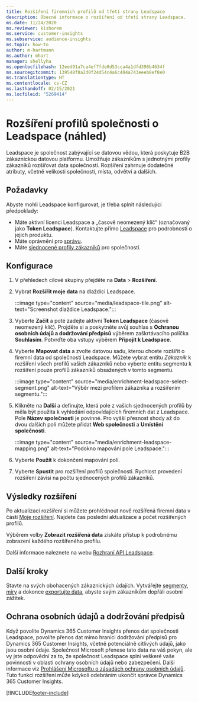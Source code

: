 ```yaml
---
title: Rozšíření firemních profilů od třetí strany Leadspace
description: Obecné informace o rozšíření od třetí strany Leadspace.
ms.date: 11/24/2020
ms.reviewer: kishorem
ms.service: customer-insights
ms.subservice: audience-insights
ms.topic: how-to
author: m-hartmann
ms.author: mhart
manager: shellyha
ms.openlocfilehash: 12eed91a7ca4ef7fde0d53cca4a1dfd398b4634f
ms.sourcegitcommit: 139548f8a2d0f24d54c4a6c404a743eeeb8ef8e0
ms.translationtype: HT
ms.contentlocale: cs-CZ
ms.lasthandoff: 02/15/2021
ms.locfileid: "5269414"
---
```

# <a name="enrichment-of-company-profiles-with-leadspace-preview"></a>Rozšíření profilů společnosti o Leadspace (náhled)

Leadspace je společnost zabývající se datovou vědou, která poskytuje B2B zákaznickou datovou platformu. Umožňuje zákazníkům s jednotnými profily zákazníků rozšiřovat data společností. Rozšíření zahrnuje dodatečné atributy, včetně velikosti společnosti, místa, odvětví a dalších.

## <a name="prerequisites"></a>Požadavky

Abyste mohli Leadspace konfigurovat, je třeba splnit následující předpoklady:

- Máte aktivní licenci Leadspace a „časově neomezený klíč“ (označovaný jako **Token Leadspace**). Kontaktujte přímo [Leadspace](https://www.leadspace.com/products/leadspace-on-demand/) pro podrobnosti o jejich produktu.
- Máte oprávnění pro [správu](permissions.md#administrator).
- Máte [sjednocené profily zákazníků](customer-profiles.md) pro společnosti.

## <a name="configuration"></a>Konfigurace

1. V přehledech cílové skupiny přejděte na **Data** > **Rozšíření**.

1. Vybrat **Rozšířit moje data** na dlaždici Leadspace.

   :::image type="content" source="media/leadspace-tile.png" alt-text="Screenshot dlaždice Leadspace.":::

1. Vyberte **Začít** a poté zadejte aktivní **Token Leadspace** (časově neomezený klíč). Projděte si a poskytněte svůj souhlas s **Ochranou osobních údajů a dodržování předpisů** výběrem zaškrtávacího políčka **Souhlasím**. Potvrďte oba vstupy výběrem **Připojit k Leadspace**.

1. Vyberte **Mapovat data** a zvolte datovou sadu, kterou chcete rozšířit o firemní data od společnosti Leadspace. Můžete vybrat entitu *Zákazník* k rozšíření všech profilů vašich zákazníků nebo vyberte entitu segmentu k rozšíření pouze profilů zákazníků obsažených v tomto segmentu.

   :::image type="content" source="media/enrichment-leadspace-select-segment.png" alt-text="Výběr mezi profilem zákazníka a rozšířením segmentu.":::

1. Klikněte na **Další** a definujte, která pole z vašich sjednocených profilů by měla být použita k vyhledání odpovídajících firemních dat z Leadspace. Pole **Název společnosti** je povinné. Pro vyšší přesnost shody až do dvou dalších polí můžete přidat **Web společnosti** a **Umístění společnosti**.

   :::image type="content" source="media/enrichment-leadspace-mapping.png" alt-text="Podokno mapování pole Leadspace.":::
   
1. Vyberte **Použít** k dokončení mapování polí.

1. Vyberte **Spustit** pro rozšíření profilů společnosti. Rychlost provedení rozšíření závisí na počtu sjednocených profilů zákazníků.

## <a name="enrichment-results"></a>Výsledky rozšíření

Po aktualizaci rozšíření si můžete prohlédnout nově rozšířená firemní data v části [Moje rozšíření](enrichment-hub.md). Najdete čas poslední aktualizace a počet rozšířených profilů.

Výběrem volby **Zobrazit rozšířená data** získáte přístup k podrobnému zobrazení každého rozšířeného profilu.

Další informace naleznete na webu [Rozhraní API Leadspace](https://support.leadspace.com/hc/en-us/sections/201997649-API).

## <a name="next-steps"></a>Další kroky

Stavte na svých obohacených zákaznických údajích. Vytvářejte [segmenty](segments.md), [míry](measures.md) a dokonce [exportujte data](export-destinations.md), abyste svým zákazníkům dopřáli osobní zážitek.

## <a name="data-privacy-and-compliance"></a>Ochrana osobních údajů a dodržování předpisů

Když povolíte Dynamics 365 Customer Insights přenos dat společnosti Leadspace, povolíte přenos dat mimo hranici dodržování předpisů pro Dynamics 365 Customer Insights, včetně potenciálně citlivých údajů, jako jsou osobní údaje. Společnost Microsoft přenese tato data na váš pokyn, ale vy jste odpovědní za to, že společnost Leadspace splní veškeré vaše povinnosti v oblasti ochrany osobních údajů nebo zabezpečení. Další informace viz [Prohlášení Microsoftu o zásadách ochrany osobních údajů](https://go.microsoft.com/fwlink/?linkid=396732).
Tuto funkci rozšíření může kdykoli odebráním ukončit správce Dynamics 365 Customer Insights.


[!INCLUDE[footer-include](../includes/footer-banner.md)]
